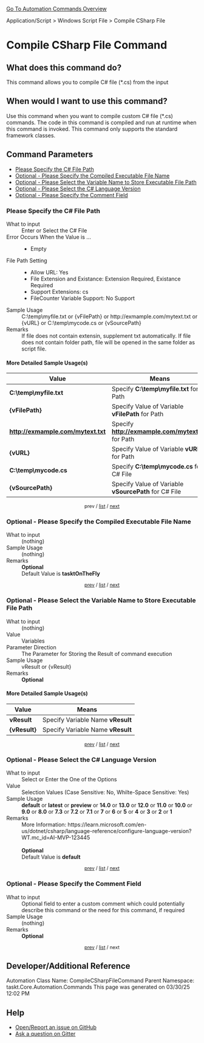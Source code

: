 <!--TITLE: Compile CSharp File Command -->
<!-- SUBTITLE: a command in the Application/Script group. -->
[Go To Automation Commands Overview](/automation-commands.md)


Application/Script &gt; Windows Script File &gt; Compile CSharp File


# Compile CSharp File Command


## What does this command do?
This command allows you to compile C# file (*.cs) from the input


## When would I want to use this command?
Use this command when you want to compile custom C# file (*.cs) commands.  The code in this command is compiled and run at runtime when this command is invoked.  This command only supports the standard framework classes.


<a id="param_list"></a>
## Command Parameters
- [Please Specify the C# File Path](#param_0)
- [Optional - Please Specify the Compiled Executable File Name](#param_1)
- [Optional - Please Select the Variable Name to Store Executable File Path](#param_2)
- [Optional - Please Select the C# Language Version](#param_3)
- [Optional - Please Specify the Comment Field](#param_4)


<a id="param_0"></a>
### Please Specify the C# File Path


<dl>
<dt>What to input</dt><dd>Enter or Select the C# File</dd>
<dt>Error Occurs When the Value is ...</dt><dd><ul>
<li>Empty</li>
</ul></dd>
<dt>File Path Setting</dt><dd><ul><li>Allow URL: Yes</li><li>File Extension and Existance: Extension Required, Existance Required</li><li>Support Extensions: cs</li><li>FileCounter Variable Support: No Support</li></ul></dd>
<dt>Sample Usage</dt><dd>C:\temp\myfile.txt or {vFilePath} or http://exmample.com/mytext.txt or {vURL} or C:\temp\mycode.cs or {vSourcePath}</dd>
<dt>Remarks</dt><dd>If file does not contain extensin, supplement txt automatically.
If file does not contain folder path, file will be opened in the same folder as script file.</dd>
</dl>




#### More Detailed Sample Usage(s)
| Value | Means |
|---|---|
| <strong>C:\temp\myfile.txt</strong> | Specify **C:\temp\myfile.txt** for Path |
| <strong>{vFilePath}</strong> | Specify Value of Variable **vFilePath** for Path |
| <strong>http://exmample.com/mytext.txt</strong> | Specify **http://exmample.com/mytext.txt** for Path |
| <strong>{vURL}</strong> | Specify Value of Variable **vURL** for Path |
| <strong>C:\temp\mycode.cs</strong> | Specify **C:\temp\mycode.cs** for C# File |
| <strong>{vSourcePath}</strong> | Specify Value of Variable **vSourcePath** for C# File |


<div style="font-size: 90%; text-align: center">


prev / [list](#param_list) / [next](#param_1)


</div>


<a id="param_1"></a>
### Optional - Please Specify the Compiled Executable File Name


<dl>
<dt>What to input</dt><dd>(nothing)</dd>
<dt>Sample Usage</dt><dd>(nothing)</dd>
<dt>Remarks</dt><dd><strong>Optional</strong><br>Default Value is <strong>tasktOnTheFly</strong></dd>
</dl>




<div style="font-size: 90%; text-align: center">


[prev](#param_1) / [list](#param_list) / [next](#param_2)


</div>


<a id="param_2"></a>
### Optional - Please Select the Variable Name to Store Executable File Path


<dl>
<dt>What to input</dt><dd>(nothing)</dd>
<dt>Value</dt><dd>Variables</dd>
<dt>Parameter Direction</dt><dd>The Parameter for Storing the Result of command execution</dd>
<dt>Sample Usage</dt><dd>vResult or {vResult}</dd>
<dt>Remarks</dt><dd><strong>Optional</strong><br></dd>
</dl>




#### More Detailed Sample Usage(s)
| Value | Means |
|---|---|
| <strong>vResult</strong> | Specify Variable Name **vResult** |
| <strong>{vResult}</strong> | Specify Variable Name **vResult** |


<div style="font-size: 90%; text-align: center">


[prev](#param_2) / [list](#param_list) / [next](#param_3)


</div>


<a id="param_3"></a>
### Optional - Please Select the C# Language Version


<dl>
<dt>What to input</dt><dd>Select or Enter the One of the Options</dd>
<dt>Value</dt><dd>Selection Values (Case Sensitive: No, Whilte-Space Sensitive: Yes)</dd>
<dt>Sample Usage</dt><dd><strong>default</strong> or  <strong>latest</strong> or  <strong>preview</strong> or  <strong>14.0</strong> or  <strong>13.0</strong> or  <strong>12.0</strong> or  <strong>11.0</strong> or  <strong>10.0</strong> or  <strong>9.0</strong> or  <strong>8.0</strong> or  <strong>7.3</strong> or  <strong>7.2</strong> or  <strong>7.1</strong> or  <strong>7</strong> or  <strong>6</strong> or  <strong>5</strong> or  <strong>4</strong> or  <strong>3</strong> or  <strong>2</strong> or  <strong>1</strong></dd>
<dt>Remarks</dt><dd>More Information: https://learn.microsoft.com/en-us/dotnet/csharp/language-reference/configure-language-version?WT.mc_id=AI-MVP-123445<br><br>
<strong>Optional</strong><br>Default Value is <strong>default</strong></dd>
</dl>




<div style="font-size: 90%; text-align: center">


[prev](#param_3) / [list](#param_list) / [next](#param_4)


</div>


<a id="param_4"></a>
### Optional - Please Specify the Comment Field


<dl>
<dt>What to input</dt><dd>Optional field to enter a custom comment which could potentially describe this command or the need for this command, if required</dd>
<dt>Sample Usage</dt><dd>(nothing)</dd>
<dt>Remarks</dt><dd><strong>Optional</strong><br></dd>
</dl>




<div style="font-size: 90%; text-align: center">


[prev](#param_4) / [list](#param_list) / next


</div>


## Developer/Additional Reference
Automation Class Name: CompileCSharpFileCommand
Parent Namespace: taskt.Core.Automation.Commands
This page was generated on 03/30/25 12:02 PM


## Help
- [Open/Report an issue on GitHub](https://github.com/rcktrncn/taskt/issues/new)
- [Ask a question on Gitter](https://gitter.im/taskt-rpa/Lobby)
